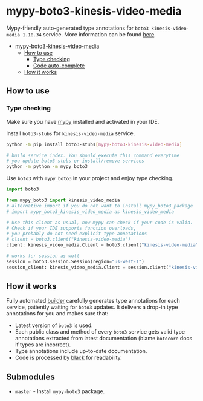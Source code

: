 # mypy-boto3-kinesis-video-media

Mypy-friendly auto-generated type annotations for `boto3 kinesis-video-media 1.10.34` service.
More information can be found [here](https://github.com/vemel/mypy_boto3).

- [mypy-boto3-kinesis-video-media](#mypy-boto3-kinesis-video-media)
  - [How to use](#how-to-use)
    - [Type checking](#type-checking)
    - [Code auto-complete](#code-auto-complete)
  - [How it works](#how-it-works)

## How to use

### Type checking

Make sure you have [mypy](https://github.com/python/mypy) installed and activated in your IDE.

Install `boto3-stubs` for `kinesis-video-media` service.

```bash
python -m pip install boto3-stubs[mypy-boto3-kinesis-video-media]

# build service index. You should execute this command everytime
# you update boto3-stubs or install/remove services
python -m python -m mypy_boto3
```

Use `boto3` with `mypy_boto3` in your project and enjoy type checking.

```python
import boto3

from mypy_boto3 import kinesis_video_media
# alternative import if you do not want to install mypy_boto3 package
# import mypy_boto3_kinesis_video_media as kinesis_video_media

# Use this client as usual, now mypy can check if your code is valid.
# Check if your IDE supports function overloads,
# you probably do not need explicit type annotations
# client = boto3.client("kinesis-video-media")
client: kinesis_video_media.Client = boto3.client("kinesis-video-media")

# works for session as well
session = boto3.session.Session(region="us-west-1")
session_client: kinesis_video_media.Client = session.client("kinesis-video-media")

```

## How it works

Fully automated [builder](https://github.com/vemel/mypy_boto3) carefully generates
type annotations for each service, patiently waiting for `boto3` updates. It delivers
a drop-in type annotations for you and makes sure that:

- Latest version of `boto3` is used.
- Each public class and method of every `boto3` service gets valid type annotations
  extracted from latest documentation (blame `botocore` docs if types are incorrect).
- Type annotations include up-to-date documentation.
- Code is processed by [black](https://github.com/psf/black) for readability.

## Submodules

- `master` - Install `mypy-boto3` package.